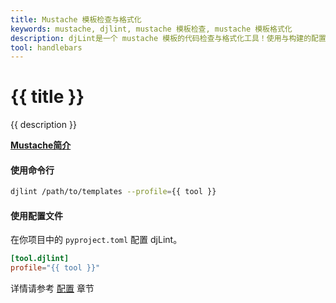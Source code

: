 ```yaml
---
title: Mustache 模板检查与格式化
keywords: mustache, djlint, mustache 模板检查, mustache 模板格式化
description: djLint是一个 mustache 模板的代码检查与格式化工具！使用与构建的配置文件，充分利用djLint来检查并格式化你的模板。
tool: handlebars
---
```


# {{ title }}

{{ description }}

**[Mustache简介](http://mustache.github.io/mustache.5.html)**

#### 使用命令行

```bash
djlint /path/to/templates --profile={{ tool }}
```

#### 使用配置文件

在你项目中的 `pyproject.toml` 配置 djLint。

```toml
[tool.djlint]
profile="{{ tool }}"
```

<div class="box notification is-info is-light">
    <span class="icon is-large"><i class="fas fa-2x fa-circle-arrow-right"></i></span><div class="my-auto ml-3 is-inline-block">详情请参考 <a href="/docs/configuration/">配置</a> 章节</div>
</div>
